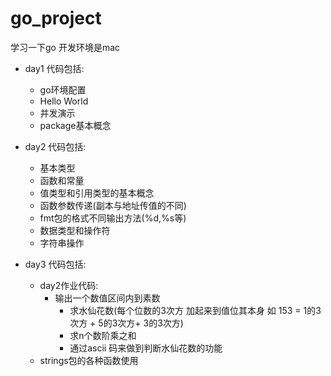 # go_project

学习一下go 
开发环境是mac

* day1 代码包括:
  *	go环境配置
  * Hello World
  * 并发演示
  * package基本概念
	
* day2 代码包括: 
  * 基本类型 
  * 函数和常量 
  * 值类型和引用类型的基本概念
  * 函数参数传递(副本与地址传值的不同)
  * fmt包的格式不同输出方法(%d,%s等)
  * 数据类型和操作符 
  * 字符串操作
	
* day3 代码包括: 
  * day2作业代码: 
    * 输出一个数值区间内到素数 
  		* 求水仙花数(每个位数的3次方 加起来到值位其本身 如 153  = 1的3次方 + 5的3次方+ 3的3次方)
  		* 求n个数阶乘之和 
  		* 通过ascii 码来做到判断水仙花数的功能 
  * strings包的各种函数使用
